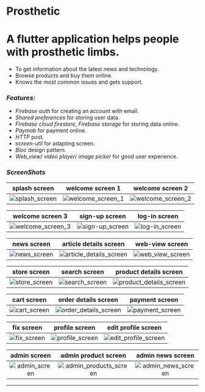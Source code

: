 
# Prosthetic

# A flutter application helps people with prosthetic limbs. 


- To get information about the latest news and technology.  
- Browse products and buy them online.  
- Knows the most common issues and gets support.

### _Features:_
  
- *Firebase auth* for creating an account with email.  
- *Shared preferences* for storing user data.  
- *Firebase cloud firestore*, *Firebase storage* for storing data online.  
- *Paymob* for payment online.  
- *HTTP* post.  
- *screen-util* for adapting screen.  
- *Bloc* design pattern.  
- *Web_view*/ *video player*/ *image picker* for good user experience.

### _ScreenShots_
   splash screen                 |   welcome screen 1        |  welcome screen 2
:-------------------------:|:-------------------------:|:-------------------------:
![splash_screen](https://user-images.githubusercontent.com/31715000/163651557-08448248-2ca8-4ba6-90b3-f47899f17204.jpeg)|![welcome_screen_1](https://user-images.githubusercontent.com/31715000/163651561-4c7d9ddf-54a4-446a-aa69-b64bec846a31.jpeg)|![welcome_screen_2](https://user-images.githubusercontent.com/31715000/163651564-e200c808-d066-4569-ae14-8ccba4674d8f.jpeg)

  welcome screen 3                 |   sign-up screen        |  log-in screen
:-------------------------:|:-------------------------:|:-------------------------:
![welcome_screen_3](https://user-images.githubusercontent.com/31715000/163651565-b9966ddb-258b-4df3-8106-c5868937b5fb.jpeg)|![sign-up_screen](https://user-images.githubusercontent.com/31715000/163651708-7d2f9456-d62c-44eb-aba5-6d0fbd4f618a.jpeg)|![log-in_screen](https://user-images.githubusercontent.com/31715000/163651697-b43b3274-b085-4744-acc2-d06df1c71485.jpeg)

  news screen                 |   article details screen        |  web-view screen
:-------------------------:|:-------------------------:|:-------------------------:
![news_screen](https://user-images.githubusercontent.com/31715000/163651863-a8f2c484-81e7-4a36-91b5-599fbb5b0cf8.jpeg)|![article_details_screen](https://user-images.githubusercontent.com/31715000/163651861-f2fd4fa0-e37d-4179-b8a6-c4ce27d4a0e0.jpeg)|![web_view_screen](https://user-images.githubusercontent.com/31715000/163651893-19143c1b-2d41-49dc-bb42-a0c6cd7b1f2b.jpeg)

  store screen                 |   search screen         |  product details screen 
:-------------------------:|:-------------------------:|:-------------------------:
![store_screen](https://user-images.githubusercontent.com/31715000/163652116-f86b31bd-b4f1-4f76-8ae1-6e99f0b66711.jpeg)|![search_screen](https://user-images.githubusercontent.com/31715000/163652115-fa607495-9596-4895-b2f6-7260a414a4bd.jpeg)|![product_details_screen](https://user-images.githubusercontent.com/31715000/163652113-93e6ffbd-ff8d-4a83-b07f-2ae59588403b.jpeg)

  cart screen                  |   order details screen        |  payment screen
:-------------------------:|:-------------------------:|:-------------------------:
![cart_screen](https://user-images.githubusercontent.com/31715000/163652265-ceb2f968-4528-430d-bd9a-68e35b955f44.jpeg)|![order_details_screen](https://user-images.githubusercontent.com/31715000/163652291-4910a3ea-8d37-4870-ac4b-e12e9be0c332.jpeg)|![payment_screen](https://user-images.githubusercontent.com/31715000/163652294-2bc80365-bd81-4481-aa75-13190e80786b.jpeg)

  fix screen                 |    profile screen        |  edit profile screen
:-------------------------:|:-------------------------:|:-------------------------:
![fix_screen](https://user-images.githubusercontent.com/31715000/163652477-f20ff665-e808-4602-9ace-4f0cb1c3f600.jpeg)|![profile_screen](https://user-images.githubusercontent.com/31715000/163652482-af9fe5ee-cb0d-4540-9f6e-b5e0154fe714.jpeg)|![edit_profile_screen](https://user-images.githubusercontent.com/31715000/163652489-2cb980a7-57ce-4de4-ab73-f0ca6f9b9f9f.jpeg)

  admin screen                 |    admin product screen        |  admin news screen
:-------------------------:|:-------------------------:|:-------------------------:
![admin_screen](https://user-images.githubusercontent.com/31715000/163652604-d67a3ea8-36fe-4f44-8013-010a6b37ed3f.jpeg)|![admin_products_screen](https://user-images.githubusercontent.com/31715000/163652603-966cb1aa-a6a1-4546-94e2-7bd6baa06786.jpeg)|![admin_news_screen](https://user-images.githubusercontent.com/31715000/163652599-0b333324-2905-4963-8d22-c460007a47a6.jpeg)
--------------------------
